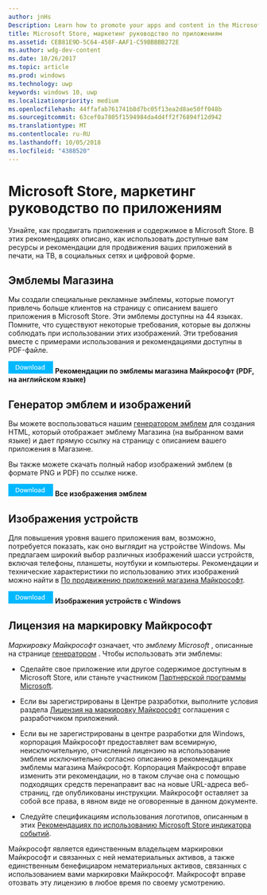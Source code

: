 ```yaml
---
author: jnHs
Description: Learn how to promote your apps and content in the Microsoft Store. These guidelines cover how to use the assets that are available to you, along with recommendations for promoting your apps in print, TV, social media and digital advertising.
title: Microsoft Store, маркетинг руководство по приложениям
ms.assetid: CEB81E9D-5C64-458F-AAF1-C59BBBBB272E
ms.author: wdg-dev-content
ms.date: 10/26/2017
ms.topic: article
ms.prod: windows
ms.technology: uwp
keywords: windows 10, uwp
ms.localizationpriority: medium
ms.openlocfilehash: 44ffafab761741b8d7bc05f13ea2d8ae50ff048b
ms.sourcegitcommit: 63cef0a7805f1594984da4d4ff2f76894f12d942
ms.translationtype: MT
ms.contentlocale: ru-RU
ms.lasthandoff: 10/05/2018
ms.locfileid: "4388520"
---
```

# <a name="microsoft-store-marketing-guidelines-for-apps"></a>Microsoft Store, маркетинг руководство по приложениям

Узнайте, как продвигать приложения и содержимое в Microsoft Store. В этих рекомендациях описано, как использовать доступные вам ресурсы и рекомендации для продвижения ваших приложений в печати, на ТВ, в социальных сетях и цифровой форме.

## <a name="store-badges"></a>Эмблемы Магазина

Мы создали специальные рекламные эмблемы, которые помогут привлечь больше клиентов на страницу с описанием вашего приложения в Microsoft Store. Эти эмблемы доступны на 44 языках. Помните, что существуют некоторые требования, которые вы должны соблюдать при использовании этих изображений. Эти требования вместе с примерами использования и рекомендациями доступны в PDF-файле.

[ ![Кнопку загрузки](images/downloadbutton.png)](http://go.microsoft.com/fwlink/p/?LinkId=529769) **Рекомендации по эмблемы магазина Майкрософт (PDF, на английском языке)**


## <a name="badge-generator-and-images"></a>Генератор эмблем и изображений

Вы можете воспользоваться нашим [генератором эмблем](http://go.microsoft.com/fwlink/p/?LinkID=534236) для создания HTML, который отображает эмблему Магазина (на выбранном вами языке) и дает прямую ссылку на страницу с описанием вашего приложения в Магазине.

Вы также можете скачать полный набор изображений эмблем (в формате PNG и PDF) по ссылке ниже.

[![Кнопка скачивания](images/downloadbutton.png)](http://go.microsoft.com/fwlink/p/?LinkId=529771) **Все изображения эмблем**


## <a name="device-images"></a>Изображения устройств

Для повышения уровня вашего приложения вам, возможно, потребуется показать, как оно выглядит на устройстве Windows. Мы предлагаем широкий выбор различных изображений шасси устройств, включая телефоны, планшеты, ноутбуки и компьютеры. Рекомендации и технические характеристики по использованию этих изображений можно найти в [По продвижению приложений магазина Майкрософт](http://go.microsoft.com/fwlink/p/?LinkId=529769).

[![Кнопка скачивания](images/downloadbutton.png)](https://go.microsoft.com/fwlink/p/?LinkId=533057) **Изображения устройств c Windows**

## <a name="license-to-microsoft-marks"></a>Лицензия на маркировку Майкрософт

*Маркировку Майкрософт* означает, что *эмблему Microsoft* , описанные на странице [генератором](http://go.microsoft.com/fwlink/p/?LinkID=534236) . Чтобы использовать эти эмблемы:

-   Сделайте свое приложение или другое содержимое доступным в Microsoft Store, или станьте участником [Партнерской программы Microsoft](http://go.microsoft.com/fwlink/p/?LinkId=624463).

-   Если вы зарегистрированы в Центре разработки, выполните условия раздела [Лицензия на маркировку Майкрософт](https://docs.microsoft.com/legal/windows/agreements/app-developer-agreement#license_to_mark) соглашения с разработчиком приложений.

-   Если вы не зарегистрированы в центре разработки для Windows, корпорация Майкрософт предоставляет вам всемирную, неисключительную, отчислений лицензию на использование эмблем исключительно согласно описанию в рекомендациях эмблемы магазина Майкрософт. Корпорация Майкрософт вправе изменить эти рекомендации, но в таком случае она с помощью подходящих средств перенаправит вас на новые URL-адреса веб-страниц, где опубликованы инструкции. Майкрософт оставляет за собой все права, в явном виде не оговоренные в данном документе.

-   Следуйте спецификациям использования логотипов, описанным в этих [Рекомендациях по использованию Microsoft Store индикатора событий](http://go.microsoft.com/fwlink/p/?LinkId=529769).

Майкрософт является единственным владельцем маркировки Майкрософт и связанных с ней нематериальных активов, а также единственным бенефициаром нематериальных активов, связанных с использованием вами маркировки Майкрософт. Майкрософт вправе отозвать эту лицензию в любое время по своему усмотрению.

 

 




